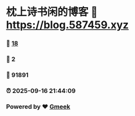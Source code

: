 # 枕上诗书闲的博客 :link: https://blog.587459.xyz 
### :page_facing_up: [18](https://blog.587459.xyz/tag.html) 
### :speech_balloon: 2 
### :hibiscus: 91891 
### :alarm_clock: 2025-09-16 21:44:09 
### Powered by :heart: [Gmeek](https://github.com/Meekdai/Gmeek)
